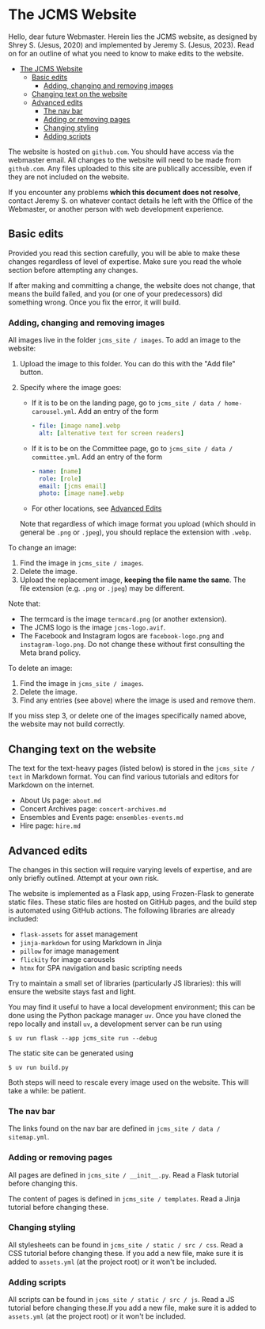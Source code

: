 # The JCMS Website

Hello, dear future Webmaster. Herein lies the JCMS website, as designed by Shrey S. (Jesus, 2020)
and implemented by Jeremy S. (Jesus, 2023). Read on for an outline of what you need to know to make
edits to the website.

- [The JCMS Website](#the-jcms-website)
  - [Basic edits](#basic-edits)
    - [Adding, changing and removing images](#adding-changing-and-removing-images)
  - [Changing text on the website](#changing-text-on-the-website)
  - [Advanced edits](#advanced-edits)
    - [The nav bar](#the-nav-bar)
    - [Adding or removing pages](#adding-or-removing-pages)
    - [Changing styling](#changing-styling)
    - [Adding scripts](#adding-scripts)


The website is hosted on `github.com`. You should have access via the webmaster email. All changes
to the website will need to be made from `github.com`. Any files uploaded to this site are
publically accessible, even if they are not included on the website.

If you encounter any problems **which this document does not resolve**, contact Jeremy S. on 
whatever contact details he left with the Office of the Webmaster, or another person with web
development experience.

## Basic edits

Provided you read this section carefully, you will be able to make these changes regardless of
level of expertise. Make sure you read the whole section before attempting any changes.

If after making and committing a change, the website does not change, that means the build failed,
and you (or one of your predecessors) did something wrong. Once you fix the error, it will build.

### Adding, changing and removing images

All images live in the folder `jcms_site / images`. To add an image to the website:

1. Upload the image to this folder. You can do this with the "Add file" button.
2. Specify where the image goes:
   * If it is to be on the landing page, go to `jcms_site / data / home-carousel.yml`. Add an entry
     of the form
     ```yaml
     - file: [image name].webp
       alt: [altenative text for screen readers]
     ```
   * If it is to be on the Committee page, go to `jcms_site / data / committee.yml`. Add an entry
     of the form
     ```yaml
     - name: [name]
       role: [role]
       email: [jcms email]
       photo: [image name].webp
     ```
   * For other locations, see [Advanced Edits](#advanced-edits)
   
   Note that regardless of which image format you upload (which should in general be `.png` or
   `.jpeg`), you should replace the extension with `.webp`.

To change an image:

1. Find the image in `jcms_site / images`.
2. Delete the image.
3. Upload the replacement image, **keeping the file name the same**. The file extension (e.g.
   `.png` or `.jpeg`) may be different.

Note that:

* The termcard is the image `termcard.png` (or another extension).
* The JCMS logo is the image `jcms-logo.avif`.
* The Facebook and Instagram logos are `facebook-logo.png` and `instagram-logo.png`. Do not change
  these without first consulting the Meta brand policy.

To delete an image:

1. Find the image in `jcms_site / images`.
2. Delete the image.
3. Find any entries (see above) where the image is used and remove them.

If you miss step 3, or delete one of the images specifically named above, the website may not
build correctly.

## Changing text on the website

The text for the text-heavy pages (listed below) is stored in the `jcms_site / text` in Markdown format. You can find various tutorials and editors for Markdown on the internet.

* About Us page: `about.md`
* Concert Archives page: `concert-archives.md`
* Ensembles and Events page: `ensembles-events.md`
* Hire page: `hire.md`

## Advanced edits

The changes in this section will require varying levels of expertise, and are only briefly
outlined. Attempt at your own risk.

The website is implemented as a Flask app, using Frozen-Flask to generate static files. These
static files are hosted on GitHub pages, and the build step is automated using GitHub actions. The
following libraries are already included:

* `flask-assets` for asset management
* `jinja-markdown` for using Markdown in Jinja
* `pillow` for image management
* `flickity` for image carousels
* `htmx` for SPA navigation and basic scripting needs

Try to maintain a small set of libraries (particularly JS libraries): this will ensure the website
stays fast and light.

You may find it useful to have a local development environment; this can be done using the Python
package manager `uv`. Once you have cloned the repo locally and install `uv`, a development server
can be run using

```shell
$ uv run flask --app jcms_site run --debug
```

The static site can be generated using

```shell
$ uv run build.py
```

Both steps will need to rescale every image used on the website. This will take a while: be
patient.

### The nav bar

The links found on the nav bar are defined in `jcms_site / data / sitemap.yml`.

### Adding or removing pages

All pages are defined in `jcms_site / __init__.py`. Read a Flask tutorial before changing this.

The content of pages is defined in `jcms_site / templates`. Read a Jinja tutorial before changing
these.

### Changing styling

All stylesheets can be found in `jcms_site / static / src / css`. Read a CSS tutorial before
changing these. If you add a new file, make sure it is added to `assets.yml` (at the project root)
or it won't be included.

### Adding scripts

All scripts can be found in `jcms_site / static / src / js`. Read a JS tutorial before changing
these.If you add a new file, make sure it is added to `assets.yml` (at the project root) or it
won't be included.
